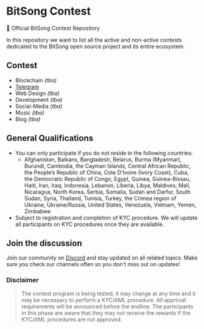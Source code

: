 # BitSong Contest
🚀 Official BitSong Contest Repository

In this repository we want to list all the active and non-active contests dedicated to the BitSong open source project and its entire ecosystem.

## Contest
- Blockchain *(tba)*
- [Telegram ](./telegram/README_IT.md)
- Web Design *(tba)*
- Development *(tba)*
- Social-Media *(tba)*
- Music *(tba)*
- Blog *(tba)*

## General Qualifications
- You can only participate if you do not reside in the following countries:
  - Afghanistan, Balkans, Bangladesh, Belarus, Burma (Myanmar), Burundi, Cambodia, the Cayman Islands, Central African Republic, the People’s Republic of China, Cote D'Ivoire (Ivory Coast), Cuba, the Democratic Republic of Congo, Egypt, Guinea, Guinea-Bissau, Haiti, Iran, Iraq, Indonesia, Lebanon, Liberia, Libya, Maldives, Mali, Nicaragua, North Korea, Serbia, Somalia, Sudan and Darfur, South Sudan, Syria, Thailand, Tunisia, Turkey, the Crimea region of Ukraine, Ukraine/Russia, United States, Venezuela, Vietnam, Yemen, Zimbabwe
- Subject to registration and completion of KYC procedure. We will update all participants on KYC procedures once they are available.

## Join the discussion

Join our community on [Discord](https://discord.gg/KeHPnSa) and stay updated on all related topics. Make sure you check our channels often so you don't miss out on updates!

### Disclaimer
> The contest program is being tested, it may change at any time and it may be necessary to perform a KYC/AML procedure. All approval requirements will be announced before the endline. The participants in this phase are aware that they may not receive the rewards if the KYC/AML procedures are not approved.
